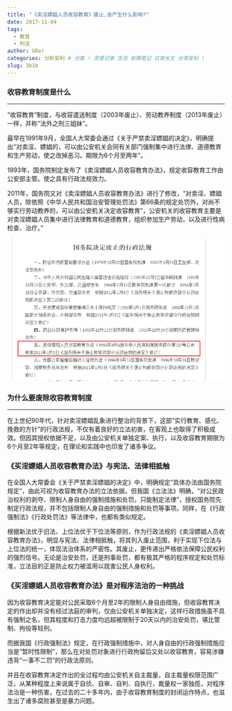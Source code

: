 ```yaml
---
title: "《卖淫嫖娼人员收容教育》废止,会产生什么影响?"
date: 2017-11-04
tags:
  - 教育
  - 刑法
author: GRer
categories: 分析安利 # 分类 ! 灵感记录 生活 折腾笔记 日常水文 分享安利 !
slug: 3b1b
---
```


### 收容教育制度是什么
---------

“收容教育”制度，与收容遣送制度（2003年废止）、劳动教养制度（2013年废止）一样，并称“法外之刑三姐妹”。 

最早在1991年9月，全国人大常委会通过《关于严禁卖淫嫖娼的决定》，明确提出“对卖淫、嫖娼的，可以由公安机关会同有关部门强制集中进行法律、道德教育和生产劳动，使之改掉恶习。期限为6个月至两年”。 

1993年，国务院制定发布了《卖淫嫖娼人员收容教育办法》，规定收容教育工作由公安部主管。使之具有行政法规效力。 　

2011年，国务院又对《卖淫嫖娼人员收容教育办法》进行了修改，“对卖淫、嫖娼人员，除依照《中华人民共和国治安管理处罚法》第66条的规定处罚外，对尚不够实行劳动教养的，可以由公安机关决定收容教育”，公安机关的收容教育主要是对卖淫嫖娼人员集中进行法律教育和道德教育，组织参加生产劳动，以及进行性病检查、治疗。”

![废止的法规](/img/2017/11/04/mypc.png)

### 为什么要废除收容教育制度

------------

在上世纪90年代，针对卖淫嫖娼乱象进行整治的背景下，这部“实行教育、感化、挽救的方针”的行政法规，不仅有着良好的立法初衷，在客观上也取得了积极成效。但因其授权依据不足，以及由公安机关单独定案、执行，以及收容教育期限为6个月至2年等规定，在理论和实践中也印发了诸多争议。

### 《买淫嫖娼人员收容教育办法》与宪法、法律相抵触

在全国人大常委会《关于严禁卖淫嫖娼的决定》中，明确规定“具体办法由国务院规定”，由此可视为收容教育办法的立法依据。但我国《立法法》明确，“对公民政治权利的剥夺、限制人身自由的强制措施和处罚，只能制定法律”，授权国务院先制定行政法规，并不包括限制人身自由的强制措施和处罚等事项。同样，在《行政强制法》《行政处罚法》等法律中，也都有类似规定。 　

根据新法优于旧法、上位法优于下位法等原则，作为行政法规的《卖淫嫖娼人员收容教育办法》，明显与宪法、法律相抵触，将其列入废止范围，利于实现下位法与上位法的统一，体现法治体系的严密性。其废止，更传递出严格依法保障公民权利的强烈信号。无论是治安处罚，还是刑事处罚，都有极其严格的程序规定和处罚标准，立法目的正是防止权力被滥用以戕害公民人身权利。 

### 《买淫嫖娼人员收容教育办法》是对程序法治的一种挑战 

因为收容教育决定能对公民采取6个月至2年的限制人身自由措施，但收容教育决定的作出却并没有经过法庭的审判，仅由公安机关单独决定，这样行政措施虽不具有强制之名，但其程度和打击力度均远超被限制于20天以内的治安处罚，堪比管制、拘役等轻刑。 

而据我国《行政强制法》规定，在行政强制措施中，对人身自由的行政强制措施应当是“暂时性限制”，那么在对处罚对象进行行政拘留后又处以收容教育，容易涉嫌违背“一事不二罚”的行政法原则。 

并且在收容教育决定作出的全过程均由公安机关自主裁量，自主裁量权限范围广泛，从某种程度上来说属于自侦、自审、自判、自执行，裁量权一家独揽，对程序法治是一种伤害，在过去的二十多年内，由于收容教育制度的封闭运作特点，也滋生出了诸多腐败甚至是暴力问题。